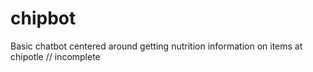 # chipbot
Basic chatbot centered around getting nutrition information on items at chipotle // incomplete
